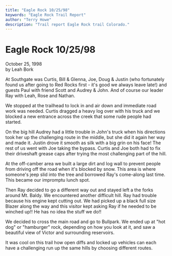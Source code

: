 ```yaml
---
title: "Eagle Rock 10/25/98"
keywords: "Eagle Rock Trail Report"
author: "Terry Howe"
description: "Trail report Eagle Rock trail Colorado."
---
```

# Eagle Rock 10/25/98

October 25, 1998  
by Leah Bork  

At Southgate was Curtis, Bill & Glenna, Joe, Doug & Justin (who fortunately found us after going to Red Rocks first - it's good we always leave late!) and guests Paul with friend Scott and Audrey & John. And of course our leader Ray with Leah, Rose and Nathan. 

We stopped at the trailhead to lock in and air down and immediate road work was needed. Curtis dragged a heavy log over with his truck and we blocked a new entrance across the creek that some rude people had started.

On the big hill Audrey had a little trouble in John's truck when his directions took her up the challenging route in the middle, but she did it again her way and made it. Justin drove it smooth as silk with a big grin on his face! The rest of us went with Joe taking the bypass. Curtis and Joe both had to fix their driveshaft grease caps after trying the most challenging part of the hill. 

At the off-camber area we built a large dirt and log wall to prevent people from driving off the road when it's blocked by snow. This area is where someone's jeep slid into the tree and borrowed Ray's come-along last time. This became our impromptu lunch spot.

Then Ray decided to go a different way out and stayed left a the forks around Mt. Baldy. We encountered another difficult hill. Ray had trouble because his engine kept cutting out. We had picked up a black full size Blazer along the way and this visitor kept asking Ray if he needed to be winched up!! He has no idea the stuff we do!! 

We decided to cross the main road and go to Bullpark. We ended up at "hot dog" or "hamburger" rock, depending on how you look at it, and saw a beautiful view of Victor and surrounding reservoirs.

It was cool on this trail how open diffs and locked up vehicles can each have a challenging run up the same hills by choosing different routes.